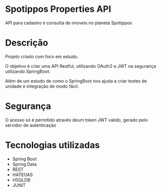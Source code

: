 # Spotippos Properties API

API para cadastro e consulta de imoveis no planeta Spotippos

# Descrição

Projeto criado com foco em estudo.

O objetivo é criar uma API Restful, utilizando OAuth2 e JWT na segurança utilizando SpringBoot.

Além de um estudo de como o SpringBoot nos ajuda a criar testes de unidade e integração de modo fácil.

# Segurança

O acesso só é permitido através deum token JWT valido, gerado pelo servidor de autenticação

# Tecnologias utilizadas

- Spring Boot
- Spring Data
- REST
- HATEOAS
- HSQLDB
- JUNIT